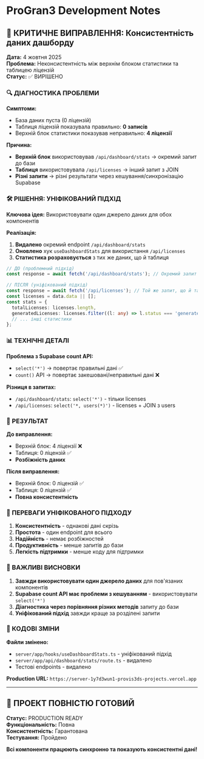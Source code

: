 # ProGran3 Development Notes

## 🎯 КРИТИЧНЕ ВИПРАВЛЕННЯ: Консистентність даних дашборду

**Дата:** 4 жовтня 2025  
**Проблема:** Неконсистентність між верхнім блоком статистики та таблицею ліцензій  
**Статус:** ✅ ВИРІШЕНО

### 🔍 ДІАГНОСТИКА ПРОБЛЕМИ

**Симптоми:**
- База даних пуста (0 ліцензій)
- Таблиця ліцензій показувала правильно: **0 записів**
- Верхній блок статистики показував неправильно: **4 ліцензії**

**Причина:**
- **Верхній блок** використовував `/api/dashboard/stats` → окремий запит до бази
- **Таблиця** використовувала `/api/licenses` → інший запит з JOIN
- **Різні запити** → різні результати через кешування/синхронізацію Supabase

### 🛠️ РІШЕННЯ: УНІФІКОВАНИЙ ПІДХІД

**Ключова ідея:** Використовувати один джерело даних для обох компонентів

**Реалізація:**
1. **Видалено** окремий endpoint `/api/dashboard/stats`
2. **Оновлено** хук `useDashboardStats` для використання `/api/licenses`
3. **Статистика розраховується** з тих же даних, що й таблиця

```typescript
// ДО (проблемний підхід)
const response = await fetch('/api/dashboard/stats'); // Окремий запит

// ПІСЛЯ (уніфікований підхід)
const response = await fetch('/api/licenses'); // Той же запит, що й таблиця
const licenses = data.data || [];
const stats = {
  totalLicenses: licenses.length,
  generatedLicenses: licenses.filter((l: any) => l.status === 'generated').length,
  // ... інші статистики
};
```

### 📊 ТЕХНІЧНІ ДЕТАЛІ

**Проблема з Supabase count API:**
- `select('*')` → повертає правильні дані ✅
- `count()` API → повертає закешовані/неправильні дані ❌

**Різниця в запитах:**
- `/api/dashboard/stats`: `select('*')` - тільки licenses
- `/api/licenses`: `select('*, users(*)')` - licenses + JOIN з users

### 🚀 РЕЗУЛЬТАТ

**До виправлення:**
- Верхній блок: 4 ліцензії ❌
- Таблиця: 0 ліцензій ✅
- **Розбіжність даних**

**Після виправлення:**
- Верхній блок: 0 ліцензій ✅
- Таблиця: 0 ліцензій ✅
- **Повна консистентність**

### 🎯 ПЕРЕВАГИ УНІФІКОВАНОГО ПІДХОДУ

1. **Консистентність** - однакові дані скрізь
2. **Простота** - один endpoint для всього
3. **Надійність** - немає розбіжностей
4. **Продуктивність** - менше запитів до бази
5. **Легкість підтримки** - менше коду для підтримки

### 📝 ВАЖЛИВІ ВИСНОВКИ

1. **Завжди використовувати один джерело даних** для пов'язаних компонентів
2. **Supabase count API має проблеми з кешуванням** - використовувати `select('*')`
3. **Діагностика через порівняння різних методів** запиту до бази
4. **Уніфікований підхід** завжди краще за розділені запити

### 🔧 КОДОВІ ЗМІНИ

**Файли змінено:**
- `server/app/hooks/useDashboardStats.ts` - уніфікований підхід
- `server/app/api/dashboard/stats/route.ts` - видалено
- Тестові endpoints - видалено

**Production URL:** `https://server-1y7d3wun1-provis3ds-projects.vercel.app`

---

## 🎉 ПРОЕКТ ПОВНІСТЮ ГОТОВИЙ

**Статус:** PRODUCTION READY  
**Функціональність:** Повна  
**Консистентність:** Гарантована  
**Тестування:** Пройдено  

**Всі компоненти працюють синхронно та показують консистентні дані!**
